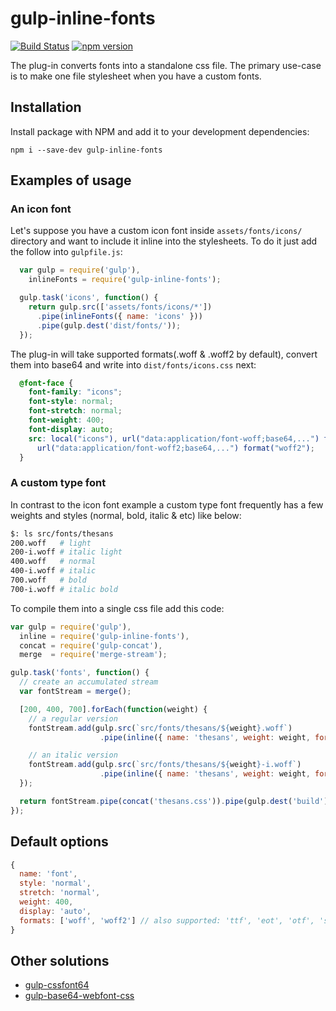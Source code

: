 # gulp-inline-fonts

[![Build Status](https://travis-ci.org/jalkoby/gulp-inline-fonts.svg?branch=master)](https://travis-ci.org/jalkoby/gulp-inline-fonts)
[![npm version](https://badge.fury.io/js/gulp-inline-fonts.svg)](https://badge.fury.io/js/gulp-inline-fonts)

The plug-in converts fonts into a standalone css file. The primary use-case is to make one file stylesheet when you have a custom fonts.

## Installation

Install package with NPM and add it to your development dependencies:

`npm i --save-dev gulp-inline-fonts`

## Examples of usage

### An icon font

Let's suppose you have a custom icon font inside `assets/fonts/icons/` directory and want to include it inline into the stylesheets. To do it just add the follow into `gulpfile.js`:
```js
  var gulp = require('gulp'),
    inlineFonts = require('gulp-inline-fonts');

  gulp.task('icons', function() {
    return gulp.src(['assets/fonts/icons/*'])
      .pipe(inlineFonts({ name: 'icons' }))
      .pipe(gulp.dest('dist/fonts/'));
  });
```
The plug-in will take supported formats(.woff & .woff2 by default), convert them into base64 and write into `dist/fonts/icons.css` next:

```css
  @font-face {
    font-family: "icons";
    font-style: normal;
    font-stretch: normal;
    font-weight: 400;
    font-display: auto;
    src: local("icons"), url("data:application/font-woff;base64,...") format("woff"),
      url("data:application/font-woff2;base64,...") format("woff2");
  }
```

### A custom type font

In contrast to the icon font example a custom type font frequently has a few weights and styles (normal, bold,
italic & etc) like below:

```bash
$: ls src/fonts/thesans
200.woff   # light
200-i.woff # italic light
400.woff   # normal
400-i.woff # italic
700.woff   # bold
700-i.woff # italic bold
```

To compile them into a single css file add this code:

```js
var gulp = require('gulp'),
  inline = require('gulp-inline-fonts'),
  concat = require('gulp-concat'),
  merge  = require('merge-stream');

gulp.task('fonts', function() {
  // create an accumulated stream
  var fontStream = merge();

  [200, 400, 700].forEach(function(weight) {
    // a regular version
    fontStream.add(gulp.src(`src/fonts/thesans/${weight}.woff`)
                    .pipe(inline({ name: 'thesans', weight: weight, formats: ['woff'] })));

    // an italic version
    fontStream.add(gulp.src(`src/fonts/thesans/${weight}-i.woff`)
                    .pipe(inline({ name: 'thesans', weight: weight, formats: ['woff'], style: 'italic' })));
  });

  return fontStream.pipe(concat('thesans.css')).pipe(gulp.dest('build'));
});
```

## Default options
```js
{
  name: 'font',
  style: 'normal',
  stretch: 'normal',
  weight: 400,
  display: 'auto',
  formats: ['woff', 'woff2'] // also supported: 'ttf', 'eot', 'otf', 'svg'
}
```

## Other solutions
- [gulp-cssfont64](https://github.com/247even/gulp-cssfont64/tree/master/test)
- [gulp-base64-webfont-css](https://github.com/ygoto3/gulp-base64-webfont-css)

